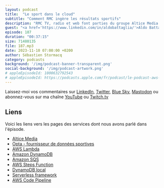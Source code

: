 ```yaml
---
layout: podcast
title:  "Le sport dans le cloud"
subtitle: "Comment RMC ingère les résultats sportifs"
description: "RMC TV, radio et web font parties du groupe Altice Media. Pour pouvoir distribuer les résultats sportifs en externe sur le web et les applications mobiles et en interne vers les différentes rédactions. L'infrastructure pour recevoir, analyser et distribuer les données doit être capable de monter en charge en fonction des évennements sportifs et doit être hautement disponible pour vous fournir les résultats que vous attendez en quasi temps réel. Dans cet épisode, on parle de l'architecture de l'ingestion et distribution des données sportives."
guest: "<a href='https://www.linkedin.com/in/aldobattaglia/'>Aldo Battaglia</a>, Tech Manager chez Altice Media."
episode: 187
duration: "00:37:15"
size: 71480135
file: 187.mp3
date: 2023-11-10 07:00:00 +0200
author: Sébastien Stormacq
category: podcasts
background: '/img/podcast-banner-transparent.png'
social-background: '/img/podcast-artwork.png'
# appleEpisodeId: 1000632792543
# appleEpisodeId: https://podcasts.apple.com/fr/podcast/le-podcast-aws-en-français/id1452118442
---
```


Laissez-moi vos commentaires sur [LinkedIn](https://www.linkedin.com/in/sebastienstormacq/), [Twitter](https://twitter.com/sebsto), [Blue Sky](https://bsky.app/profile/sebsto.bsky.social), [Mastodon](https://awscommunity.social/@sebsto) ou abonnez-vous sur ma chaîne [YouTube](https://www.youtube.com/sebsto) ou [Twitch.tv](https://www.twitch.tv/sebAWS)

## Liens
 
Voici les liens vers les pages des services dont nous avons parlé dans l'épisode.

- [Altice Media](https://alticefrance.com/media)
- [Opta - fournisseur de données sportives](https://www.statsperform.com/opta/)
- [AWS Lambda](https://docs.aws.amazon.com/lambda/latest/dg/getting-started.html)
- [Amazon DynamoDB](https://docs.aws.amazon.com/amazondynamodb/latest/developerguide/Introduction.html)
- [Amazon SQS](https://docs.aws.amazon.com/AWSSimpleQueueService/latest/SQSDeveloperGuide/welcome.html)
- [AWS Steps Function](https://docs.aws.amazon.com/step-functions/latest/dg/welcome.html)
- [DynamoDB local](https://docs.aws.amazon.com/amazondynamodb/latest/developerguide/DynamoDBLocal.html)
- [Serverless framework](https://www.serverless.com/)
- [AWS Code Pipeline](https://docs.aws.amazon.com/codepipeline/latest/userguide/welcome.html)
